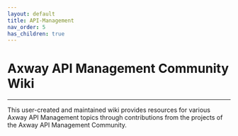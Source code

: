 ```yaml
---
layout: default
title: API-Management
nav_order: 5
has_children: true
---
```


# Axway API Management Community Wiki

---
This user-created and maintained wiki provides resources for various Axway API Management topics through contributions from the projects of the Axway API Management Community. 
